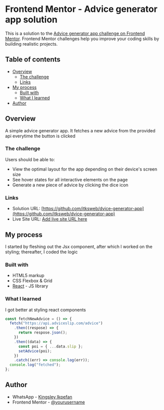 # Frontend Mentor - Advice generator app solution

This is a solution to the [Advice generator app challenge on Frontend Mentor](https://www.frontendmentor.io/challenges/advice-generator-app-QdUG-13db). Frontend Mentor challenges help you improve your coding skills by building realistic projects.

## Table of contents

- [Overview](#overview)
  - [The challenge](#the-challenge)
  - [Links](#links)
- [My process](#my-process)
  - [Built with](#built-with)
  - [What I learned](#what-i-learned)
- [Author](#author)

## Overview

A simple advice generator app. It fetches a new advice from the provided api everytime the button is clicked

### The challenge

Users should be able to:

- View the optimal layout for the app depending on their device's screen size
- See hover states for all interactive elements on the page
- Generate a new piece of advice by clicking the dice icon

### Links

- Solution URL: [https://github.com/itksweb/dvice-generator-app](https://github.com/itksweb/dvice-generator-app)
- Live Site URL: [Add live site URL here](https://itksweb.github.io/dvice-generator-app/)

## My process

I started by fleshing out the Jsx component, after which I worked on the styling; thereafter, I coded the logic

### Built with

- HTML5 markup
- CSS Flexbox & Grid
- [React](https://reactjs.org/) - JS library

### What I learned

I got better at styling react components

```js
const fetchNewAdvice = () => {
  fetch("https://api.adviceslip.com/advice")
    .then((respose) => {
      return respose.json();
    })
    .then((data) => {
      const poi = { ...data.slip };
      setAdvice(poi);
    })
    .catch((err) => console.log(err));
  console.log("fetched");
};
```

## Author

- WhatsApp - [Kingsley Ikpefan](https://wa.me/2348060719978)
- Frontend Mentor - [@yourusername](https://www.frontendmentor.io/profile/itksweb)
